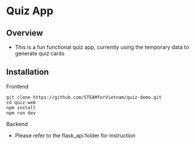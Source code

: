 # Quiz App
## Overview
- This is a fun functional quiz app, currently using the temporary data to generate quiz cards

## Installation

Frontend
```
git clone https://github.com/STEAMforVietnam/quiz-demo.git
cd quiz-web
npm install
npm run dev
```

Backend
- Please refer to the flask_api folder for instruction
